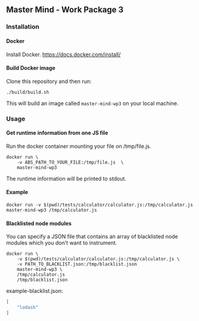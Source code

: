 ## Master Mind - Work Package 3

### Installation
#### Docker
Install Docker.
https://docs.docker.com/install/

#### Build Docker image

Clone this repository and then run:

```shell
./build/build.sh
```

This will build an image called `master-mind-wp3` on your local machine.

### Usage
#### Get runtime information from one JS file
Run the docker container mounting your file on /tmp/file.js.

```shell
docker run \
	-v ABS_PATH_TO_YOUR_FILE:/tmp/file.js  \
	master-mind-wp3
```

The runtime information will be printed to stdout. 

#### Example

```shell
docker run -v $(pwd)/tests/calculator/calculator.js:/tmp/calculator.js master-mind-wp3 /tmp/calculator.js
```

#### Blacklisted node modules
You can specify a JSON file that contains an array of blacklisted node modules which you don't want to instrument.

```shell
docker run \
	-v $(pwd)/tests/calculator/calculator.js:/tmp/calculator.js \
	-v PATH_TO_BLACKLIST.json:/tmp/blacklist.json
	master-mind-wp3 \
	/tmp/calculator.js
	/tmp/blacklist.json
```

example-blacklist.json:
```json
[
	"lodash"
]
```
